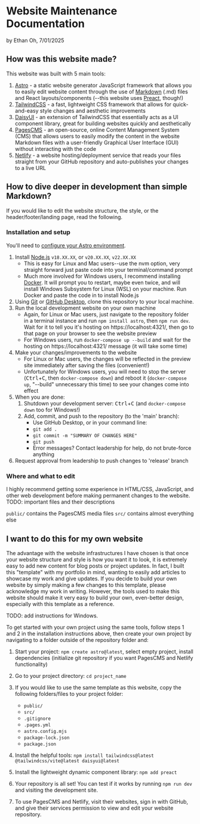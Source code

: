 # Website Maintenance Documentation

by Ethan Oh, 7/01/2025

## How was this website made?

This website was built with 5 main tools:
1. [Astro](https://astro.build/) - a static website generator JavaScript framework that allows you to easily edit website content through the use of [Markdown](https://www.markdownguide.org/) (.md) files and React layouts/components (--this website uses [Preact](https://preactjs.com/), though!)
2. [TailwindCSS](https://tailwindcss.com/) - a fast, lightweight CSS framework that allows for quick-and-easy style changes and aesthetic improvements
3. [DaisyUI](https://daisyui.com/) - an extension of TailwindCSS that essentially acts as a UI component library, great for building websites quickly and aesthetically
4. [PagesCMS](https://pagescms.org/) - an open-source, online Content Management System (CMS) that allows users to easily modify the content in the website Markdown files with a user-friendly Graphical User Interface (GUI) without interacting with the code
5. [Netlify](https://www.netlify.com/) - a website hosting/deployment service that reads your files straight from your GitHub repository and auto-publishes your changes to a live URL

## How to dive deeper in development than simple Markdown?

If you would like to edit the website structure, the style, or the header/footer/landing page, read the following.

### Installation and setup

You'll need to [configure your Astro environment](https://docs.astro.build/en/install-and-setup/).

1. Install [Node.js](https://nodejs.org/en/download) ```v18.XX.XX```, or ```v20.XX.XX```, ```v22.XX.XX```
    * This is easy for Linux and Mac users--use the nvm option, very straight forward just paste code into your terminal/command prompt
    * Much more involved for Windows users, I recommend installing [Docker](https://www.docker.com/). It will prompt you to restart, maybe even twice, and will install Windows Subsystem for Linux (WSL) on your machine. Run Docker and paste the code in to install Node.js
2. Using [Git](https://git-scm.com/downloads) or [GitHub Desktop](https://github.com/apps/desktop), clone this repository to your local machine.
4. Run the local development website on your own machine
    * Again, for Linux or Mac users, just navigate to the repository folder in a terminal instance and run ```npm install astro```, then ```npm run dev```. Wait for it to tell you it's hosting on https://localhost:4321/, then go to that page on your browser to see the website preview
    * For Windows users, run ```docker-compose up --build``` and wait for the hosting on https://localhost:4321/ message (it will take some time)
5. Make your changes/improvements to the website
    * For Linux or Mac users, the changes will be reflected in the preview site immediately after saving the files (convenient!)
    * Unfortunately for Windows users, you will need to stop the server (<kbd>Ctrl</kbd>+<kbd>C</kbd>, then ```docker-compose down```) and reboot it (```docker-compose up```, "--build" unnecessary this time) to see your changes come into effect
6. When you are done:
    1. Shutdown your development server: <kbd>Ctrl</kbd>+<kbd>C</kbd> (and ```docker-compose down``` too for Windows!)
    2. Add, commit, and push to the repository (to the 'main' branch):
        * Use GitHub Desktop, or in your command line:
        * ```git add .```
        * ```git commit -m "SUMMARY OF CHANGES HERE"```
        * ```git push```
        * Error messages? Contact leadership for help, do not brute-force anything
7. Request approval from leadership to push changes to 'release' branch

### Where and what to edit

I highly recommend getting some experience in HTML/CSS, JavaScript, and other web development before making permanent changes to the website. TODO: important files and their descriptions

```public/``` contains the PagesCMS media files
```src/``` contains almost everything else

## I want to do this for my own website

The advantage with the website infrastructures I have chosen is that once your website structure and style is how you want it to look, it is extremely easy to add new content for blog posts or project updates. In fact, I built this "template" with my portfolio in mind, wanting to easily add articles to showcase my work and give updates. If you decide to build your own website by simply making a few changes to this template, please acknowledge my work in writing. However, the tools used to make this website should make it very easy to build your own, even-better design, especially with this template as a reference. 

TODO: add instructions for Windows.

To get started with your own project using the same tools, follow steps 1 and 2 in the installation instructions above, then create your own project by navigating to a folder outside of the repository folder and:
1. Start your project: ```npm create astro@latest```, select empty project, install dependencies (initialize git repository if you want PagesCMS and Netlify functionality)
2. Go to your project directory: ```cd project_name```
3. If you would like to use the same template as this website, copy the following folders/files to your project folder:
    - ```public/```
    - ```src/```
    - ```.gitignore```
    - ```.pages.yml```
    - ```astro.config.mjs```
    - ```package-lock.json```
    - ```package.json```

4. Install the helpful tools: ```npm install tailwindcss@latest @tailwindcss/vite@latest daisyui@latest```
5. Install the lightweight dynamic component library: ```npm add preact```
6. Your repository is all set! You can test if it works by running ```npm run dev``` and visiting the development site.
7. To use PagesCMS and Netlify, visit their websites, sign in with GitHub, and give their services permission to view and edit your website repository.